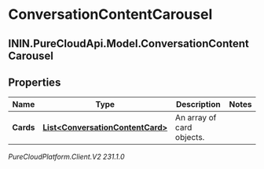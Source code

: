 # ConversationContentCarousel

## ININ.PureCloudApi.Model.ConversationContentCarousel

## Properties

|Name | Type | Description | Notes|
|------------ | ------------- | ------------- | -------------|
| **Cards** | [**List&lt;ConversationContentCard&gt;**](ConversationContentCard) | An array of card objects. | |



_PureCloudPlatform.Client.V2 231.1.0_
